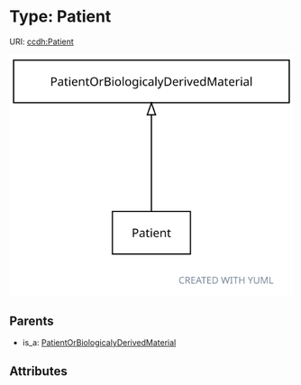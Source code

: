 
# Type: Patient




URI: [ccdh:Patient](https://ccdh.org/Patient)


![img](images/Patient.svg)

## Parents

 *  is_a: [PatientOrBiologicalyDerivedMaterial](PatientOrBiologicalyDerivedMaterial.md)

## Attributes

